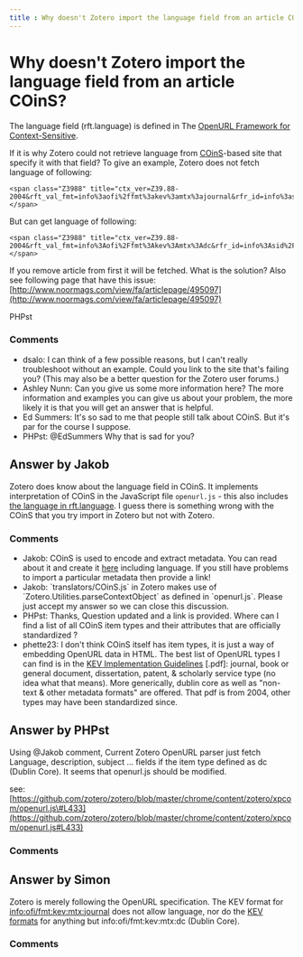 ```yaml
---
title : Why doesn't Zotero import the language field from an article COinS?
---
```

Why doesn't Zotero import the language field from an article COinS?
=====================
The language field (rft.language) is defined in The [OpenURL Framework
for
Context-Sensitive](http://www.niso.org/apps/group_public/project/details.php?project_id=82).

If it is why Zotero could not retrieve language from
[COinS](http://ocoins.info/#id3205609421)-based site that specify it
with that field? To give an example, Zotero does not fetch language of
following:

    <span class="Z3988" title="ctx_ver=Z39.88-2004&rft_val_fmt=info%3aofi%2ffmt%3akev%3amtx%3ajournal&rfr_id=info%3asid%2focoins.info%3agenerator&rft.genre=article&rft.atitle=aa&rft.jtitle=bb&rft.title=aa&rft.language=fa"></span>

But can get language of following:

    <span class="Z3988" title="ctx_ver=Z39.88-2004&rft_val_fmt=info%3Aofi%2Ffmt%3Akev%3Amtx%3Adc&rfr_id=info%3Asid%2Focoins.info%3Agenerator&rft.title=a&rft.language=b"></span>

If you remove article from first it will be fetched. What is the
solution? Also see following page that have this issue:
[http://www.noormags.com/view/fa/articlepage/495097](http://www.noormags.com/view/fa/articlepage/495097)

PHPst

### Comments ###
* dsalo: I can think of a few possible reasons, but I can't really troubleshoot
without an example. Could you link to the site that's failing you? (This
may also be a better question for the Zotero user forums.)
* Ashley Nunn: Can you give us some more information here? The more information and
examples you can give us about your problem, the more likely it is that
you will get an answer that is helpful.
* Ed Summers: It's so sad to me that people still talk about COinS. But it's par for
the course I suppose.
* PHPst: @EdSummers Why that is sad for you?


Answer by Jakob
----------------
Zotero does know about the language field in COinS. It implements
interpretation of COinS in the JavaScript file `openurl.js` - this also
includes [the language in
rft.language](https://github.com/zotero/zotero/blob/master/chrome/content/zotero/xpcom/openurl.js#L433).
I guess there is something wrong with the COinS that you try import in
Zotero but not with Zotero.

### Comments ###
* Jakob: COinS is used to encode and extract metadata. You can read about it and
create it [here]( http://generator.ocoins.info/) including language. If
you still have problems to import a particular metadata then provide a
link!
* Jakob: \`translators/COinS.js\` in Zotero makes use of
\`Zotero.Utilities.parseContextObject\` as defined in \`openurl.js\`.
Please just accept my answer so we can close this discussion.
* PHPst: Thanks, Question updated and a link is provided. Where can I find a list
of all COinS item types and their attributes that are officially
standardized ?
* phette23: I don't think COinS itself has item types, it is just a way of embedding
OpenURL data in HTML. The best list of OpenURL types I can find is in
the [KEV Implementation
Guidelines](http://library.caltech.edu/openurl/StandardDocuments/KEV\_Guidelines-20041209.pdf)
[.pdf]: journal, book or general document, dissertation, patent, &
scholarly service type (no idea what that means). More generically,
dublin core as well as "non-text & other metadata formats" are offered.
That pdf is from 2004, other types may have been standardized since.

Answer by PHPst
----------------
Using @Jakob comment, Current Zotero OpenURL parser just fetch Language,
description, subject ... fields if the item type defined as dc (Dublin
Core). It seems that openurl.js should be modified.

see:
[https://github.com/zotero/zotero/blob/master/chrome/content/zotero/xpcom/openurl.js\#L433](https://github.com/zotero/zotero/blob/master/chrome/content/zotero/xpcom/openurl.js#L433)

### Comments ###

Answer by Simon
----------------
Zotero is merely following the OpenURL specification. The KEV format for
[info:ofi/fmt:kev:mtx:journal](http://alcme.oclc.org/openurl/servlet/OAIHandler/extension?verb=GetMetadata&metadataPrefix=mtx&identifier=info%3aofi/fmt%3akev%3amtx%3ajournal)
does not allow language, nor do the [KEV
formats](http://alcme.oclc.org/openurl/servlet/OAIHandler?verb=ListRecords&metadataPrefix=oai_dc&set=Core%3aMetadata%20Formats)
for anything but info:ofi/fmt:kev:mtx:dc (Dublin Core).

### Comments ###


